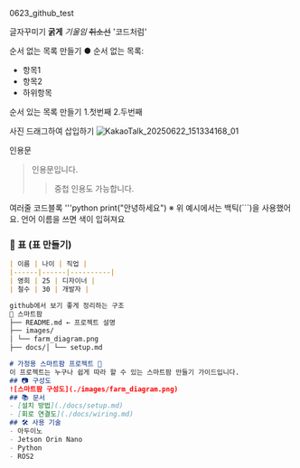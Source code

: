 0623_github_test

글자꾸미기
**굵게**
*기울임*
~~취소선~~
'코드처럼'

순서 없는 목록 만들기
● 순서 없는 목록:
- 항목1
- 항목2
- 하위항목

순서 있는 목록 만들기
1.첫번째
2.두번째

사진 드래그하여 삽입하기
![KakaoTalk_20250622_151334168_01](https://github.com/user-attachments/assets/6b1b459e-a9ad-4515-9a09-6fc3413bbd2c)

인용문
> 인용문입니다.
>> 중첩 인용도 가능합니다.

여러줄 코드블록
'''python
print("안녕하세요")
※ 위 예시에서는 백틱(```)을 사용했어요. 언어 이름을 쓰면 색이 입혀져요

### 📌 표 (표 만들기)
```md
| 이름 | 나이 | 직업 |
|------|------|----------|
| 영희 | 25 | 디자이너 |
| 철수 | 30 | 개발자 |

github에서 보기 좋게 정리하는 구조
📁 스마트팜
├── README.md ← 프로젝트 설명
├── images/
│ └── farm_diagram.png
├── docs/│ └── setup.md

# 가정용 스마트팜 프로젝트 🌱
이 프로젝트는 누구나 쉽게 따라 할 수 있는 스마트팜 만들기 가이드입니다.
## 📷 구성도
![스마트팜 구성도](./images/farm_diagram.png)
## 📚 문서
- [설치 방법](./docs/setup.md)
- [회로 연결도](./docs/wiring.md)
## 🛠 사용 기술
- 아두이노
- Jetson Orin Nano
- Python
- ROS2
